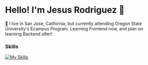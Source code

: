 # Hello! I'm Jesus Rodriguez 👋
📍 I live in San Jose, California, but currently attending Oregon State University's Ecampus Program. Learning Frontend now, and plan on learning Backend after!

### Skills

[![My Skills](https://skillicons.dev/icons?i=html,css,js,python,java,react,ts,nextjs)](https://skillicons.dev) 


